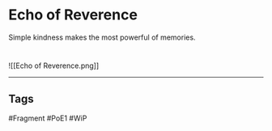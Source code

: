 # Echo of Reverence
Simple kindness makes the most powerful of memories.

#
![[Echo of Reverence.png]]

---
## Tags
#Fragment
#PoE1 
#WiP 